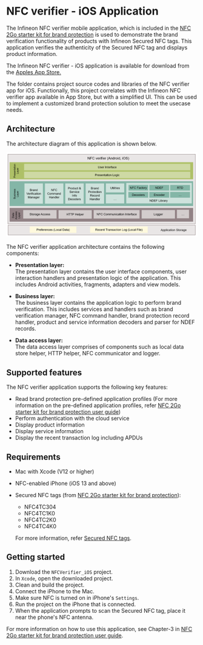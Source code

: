 # NFC verifier - iOS Application

The Infineon NFC verifier mobile application, which is included in the [NFC 2Go starter kit for brand protection](https://www.infineon.com/cms/en/product/evaluation-boards/nfc-brand-protect-kit/) is used to demonstrate the brand verification functionality of products with Infineon Secured NFC tags. This application verifies the authenticity of the Secured NFC tag and displays product information. 

The Infineon NFC verifier - iOS application is available for download from the [Apples App Store.](https://apps.apple.com/us/developer/infineon-technologies-ag/id469396533/)

The folder contains project source codes and libraries of the NFC verifier app for iOS. Functionally, this project correlates with the Infineon NFC verifier app available in App Store, but with a simplified UI. This can be used to implement a customized brand protection solution to meet the usecase needs.

## Architecture
The architecture diagram of this application is shown below.

![Application architecture](../../Documents/Images/NFC-Verifier-Architecture.png)

 The NFC verifier application architecture contains the following components: 
- **Presentation layer:** 
    <br>The presentation layer contains the user interface components, user interaction handlers and presentation logic of the application. This includes Android activities, fragments, adapters and view models.  

- **Business layer:**
    <br>The business layer contains the application logic to perform brand verification. This includes services and handlers such as brand verification manager, NFC command handler, brand protection record handler, product and service information decoders and parser for NDEF records.

- **Data access layer:**
    <br>The data access layer comprises of components such as local data store helper, HTTP helper, NFC communicator and logger.

## Supported features
The NFC verifier application supports the following key features:
- Read brand protection pre-defined application profiles (For more information on the pre-defined application profiles, refer [NFC 2Go starter kit for brand protection user guide](../../Documents/UserGuide/NFC2GoSKBP_UG_2022-06-08-Rev1-0__.pdf))
- Perform authentication with the cloud service
- Display product information
- Display service information
- Display the recent transaction log including APDUs

## Requirements
- Mac with Xcode (V12 or higher)
- NFC-enabled iPhone (iOS 13 and above)
- Secured NFC tags (from [NFC 2Go starter kit for brand protection](https://www.infineon.com/cms/en/product/evaluation-boards/nfc-brand-protect-kit/)):
    - NFC4TC304 
    - NFC4TC1K0 
    - NFC4TC2K0 
    - NFC4TC4K0 
    
    For more information, refer [Secured NFC tags](https://www.infineon.com/cms/en/product/security-smart-card-solutions/nfc-solutions/secured-nfc-tags/).
    
## Getting started

1. Download the `NFCVerifier_iOS` project. 
2. In `Xcode`, open the downloaded project.
3. Clean and build the project.
4. Connect the iPhone to the Mac. 
5. Make sure NFC is turned on in iPhone's `Settings`.
6. Run the project on the iPhone that is connected.
7. When the application prompts to scan the Secured NFC tag, place it near the phone's NFC antenna.

 For more information on how to use this application, see Chapter-3 in [NFC 2Go starter kit for brand protection user guide](../../Documents/UserGuide/NFC2GoSKBP_UG_2022-06-08-Rev1-0__.pdf).

